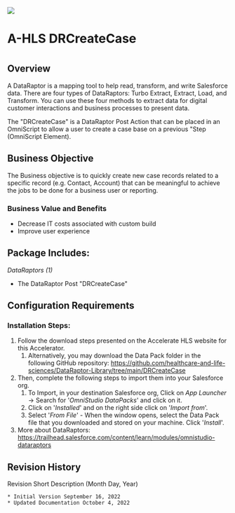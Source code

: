 ![](/images/ahlsbanner.png)
<h1>A-HLS DRCreateCase<h1>

<h2>Overview</h2>

A DataRaptor is a mapping tool to help read, transform, and write Salesforce data. There are four types of DataRaptors: Turbo Extract, Extract, Load, and Transform. You can use these four methods to extract data for digital customer interactions and business processes to present data. 

The "DRCreateCase" is a DataRaptor Post Action that can be placed in an OmniScript to allow a user to create a case base on a previous "Step (OmniScript Element).

<h2>Business Objective</h2>

The Business objective is to quickly create new case records related to a specific record (e.g. Contact, Account) that can be meaningful to achieve the jobs to be done for a business user or reporting.

<h3>Business Value and Benefits</h3>

* Decrease IT costs associated with custom build
* Improve user experience


<h2>Package Includes:</h2>

*DataRaptors (1)*

* The DataRaptor Post "DRCreateCase"


<h2>Configuration Requirements</h2>

<h3>Installation Steps:</h3>

1. Follow the download steps presented on the Accelerate HLS website for this Accelerator. 
    1. Alternatively, you may download the Data Pack folder in the following GitHub repository:  https://github.com/healthcare-and-life-sciences/DataRaptor-Library/tree/main/DRCreateCase
2. Then, complete the following steps to import them into your Salesforce org.
    1. To Import, in your destination Salesforce org, Click on *App Launcher* → Search for '*OmniStudio DataPacks*' and click on it.
    2. Click on '*Installed*' and on the right side click on '*Import from*'.
    3. Select '*From File*' - When the window opens, select the Data Pack file that you downloaded and stored on your machine. Click '*Install*'.
3. More about DataRaptors: https://trailhead.salesforce.com/content/learn/modules/omnistudio-dataraptors


<h2>Revision History</h2>

Revision Short Description (Month Day, Year)

    * Initial Version September 16, 2022
    * Updated Documentation October 4, 2022

